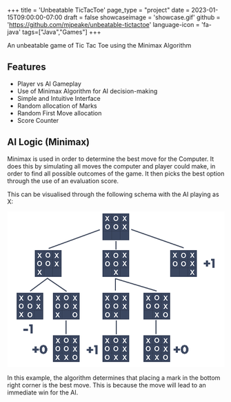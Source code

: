 +++
title = 'Unbeatable TicTacToe'
page_type = "project"
date = 2023-01-15T09:00:00-07:00
draft = false
showcaseimage = 'showcase.gif'
github = 'https://github.com/mjpeake/unbeatable-tictactoe'
language-icon = 'fa-java'
tags=["Java","Games"]
+++

An unbeatable game of Tic Tac Toe using the Minimax Algorithm

## Features
- Player vs AI Gameplay
- Use of Minimax Algorithm for AI decision-making
- Simple and Intuitive Interface
- Random allocation of Marks
- Random First Move allocation
- Score Counter

## AI Logic (Minimax)
Minimax is used in order to determine the best move for the Computer. It does this by simulating all moves the computer and player could make, in order to find all possible outcomes of the game. It then picks the best option through the use of an evaluation score.

This can be visualised through the following schema with the AI playing as X:

![](images/minimaxexample.png)

In this example, the algorithm determines that placing a mark in the bottom right corner is the best move. This is because the move will lead to an immediate win for the AI.